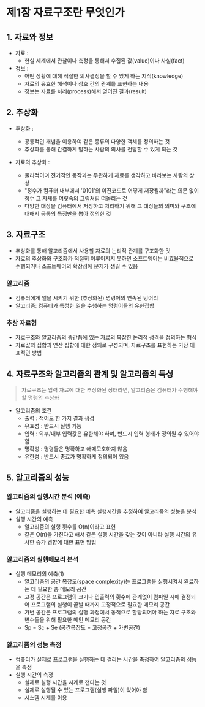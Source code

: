 # 제1장 자료구조란 무엇인가
## 1. 자료와 정보
* 자료 : 
  * 현실 세계에서 관찰이나 측정을 통해서 수집된 값(value)이나 사실(fact)
* 정보 :
  * 어떤 상황에 대해 적절한 의사결정을 할 수 있게 하는 지식(knowledge)
  * 자료의 유효한 해석이나 상호 간의 관계를 표현하는 내용
  * 정보는 자료를 처리(process)해서 얻어진 결과(result)

## 2. 추상화
* 추상화 :
  * 공통적인 개념을 이용하여 같은 종류의 다양한 객체를 정의하는 것
  * 추상화를 통해 간결하게 말하는 사람의 의사를 전달할 수 있게 되는 것

* 자료의 추상화 : 
  * 물리적이며 전기적인 동작과는 무관하게 자료를 생각하고 바라보는 사람의 상상 
  * "정수가 컴퓨터 내부에서 '0101'의 이진코드로 어떻게 저장될까"라는 의문 없이 정수 그 자체를 머릿속의 그림처럼 떠올리는 것
  * 다양한 대상을 컴퓨터에서 저장하고 처리하기 위해 그 대상들의 의미와 구조에 대해서 공통의 특징만을 뽑아 정의한 것

## 3. 자료구조
* 추상화를 통해 알고리즘에서 사용할 자료의 논리적 관계를 구조화한 것
* 자료의 추상화와 구조화가 적절히 이루어지지 못하면 소프트웨어는 비효율적으로 수행되거나 소프트웨어의 확장성에 문제가 생길 수 있음

### 알고리즘
* 컴퓨터에게 일을 시키기 위한 (추상화된) 명령어의 연속된 덩어리
* 알고리즘: 컴퓨터가 특정한 일을 수행하는 명령어들의 유한집합

### 추상 자료형
* 자료구조와 알고리즘의 중간쯤에 있는 자료의 복잡한 논리적 성격을 정의하는 형식
* 자료값의 집합과 연산 집합에 대한 정의로 구성되며, 자료구조를 표현하는 가장 대표적인 방법

## 4. 자료구조와 알고리즘의 관계 및 알고리즘의 특성
> 자료구조는 입력 자료에 대한 추상화된 상태라면, 알고리즘은 컴퓨터가 수행해야 할 명령의 추상화

* 알고리즘의 조건
  * 출력 : 적어도 한 가지 결과 생성
  * 유효성 : 반드시 실행 가능
  * 입력 : 외부/내부 입력값은 유한해야 하며, 반드시 입력 형태가 정의될 수 있어야 함
  * 명확성 : 명령들은 명확하고 애매모호하지 않음
  * 유한성 : 반드시 종료가 명확하게 정의되어 있음

## 5. 알고리즘의 성능
### 알고리즘의 실행시간 분석 (예측)
* 알고리즘을 실행하는 데 필요한 예측 실행시간을 추정하여 알고리즘의 성능을 분석
* 실행 시간의 예측
  * 알고리즘의 실행 횟수를 O(n)이라고 표현
  * 같은 O(n)을 가진다고 해서 같은 실행 시간을 갖는 것이 아니라 실행 시간의 유사한 증가 경향에 대한 표현 방법
  
### 알고리즘의 실행메모리 분석
* 실행 메모리의 예측(1)
  * 알고리즘의 공간 복잡도(space complexity)는 프로그램을 실행시켜서 완료하는 데 필요한 총 메모리 공간
  * 고정 공간은 프로그램의 크기나 입출력의 횟수에 관계없이 컴파일 시에 결정되어 프로그램의 실행이 끝날 때까지 고정적으로 필요한 메모리 공간
  * 가변 공간은 프로그램의 실행 과정에서 동적으로 할당되어야 하는 자료 구조와 변수들을 위해 필요한 메인 메모리 공간
  * Sp = Sc + Se (공간복잡도 = 고정공간 + 가변공간)

### 알고리즘의 성능 측정
* 컴퓨터가 실제로 프로그램을 실행하는 데 걸리는 시간을 측정하여 알고리즘의 성능을 측정
* 실행 시간의 측정
  * 실제로 실행 시간을 시계로 잰다는 것
  * 실제로 실행될 수 있는 프로그램(실행 파일)이 있어야 함
  * 시스템 시계를 이용